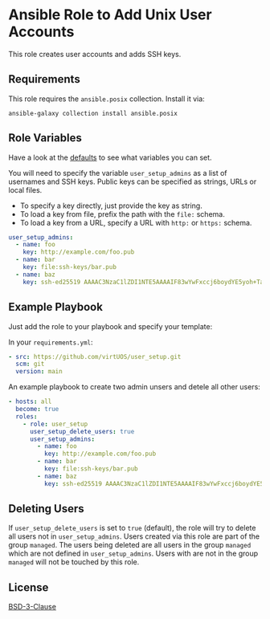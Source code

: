 # Ansible Role to Add Unix User Accounts

This role creates user accounts and adds SSH keys.

## Requirements

This role requires the `ansible.posix` collection.
Install it via:

```
ansible-galaxy collection install ansible.posix
```

## Role Variables

Have a look at the [defaults](defaults/main.yml) to see what variables you can set.

You will need to specify the variable `user_setup_admins` as a list of usernames and SSH keys.
Public keys can be specified as strings, URLs or local files.

- To specify a key directly, just provide the key as string.
- To load a key from file, prefix the path with the `file:` schema.
- To load a key from a URL, specify a URL with `http:` or `https:` schema.

```yaml
user_setup_admins:
  - name: foo
    key: http://example.com/foo.pub
  - name: bar
    key: file:ssh-keys/bar.pub
  - name: baz
    key: ssh-ed25519 AAAAC3NzaC1lZDI1NTE5AAAAIF83wYwFxccj6boydYE5yoh+Tabuon7Uuu4HGlHrbpSt
```

## Example Playbook

Just add the role to your playbook and specify your template:

In your `requirements.yml`:
```yaml
- src: https://github.com/virtUOS/user_setup.git
  scm: git
  version: main
```

An example playbook to create two admin unsers and detele all other users:
```yaml
- hosts: all
  become: true
  roles:
    - role: user_setup
      user_setup_delete_users: true
      user_setup_admins:
        - name: foo
          key: http://example.com/foo.pub
        - name: bar
          key: file:ssh-keys/bar.pub
        - name: baz
          key: ssh-ed25519 AAAAC3NzaC1lZDI1NTE5AAAAIF83wYwFxccj6boydYE5yoh+Tabuon7Uuu4HGlHrbpSt
```


## Deleting Users

If `user_setup_delete_users` is set to `true` (default), the role will try to delete all users not in `user_setup_admins`.
Users created via this role are part of the group `managed`.
The users being deleted are all users in the group `managed` which are not defined in `user_setup_admins`.
Users with are not in the group `managed` will not be touched by this role.


## License

[BSD-3-Clause](LICENSE)
